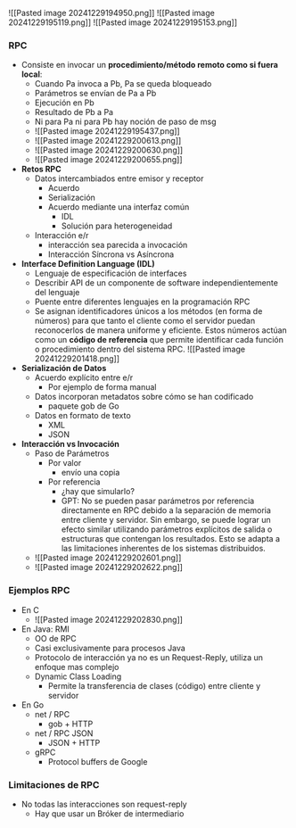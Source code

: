 ![[Pasted image 20241229194950.png]]
![[Pasted image 20241229195119.png]]
![[Pasted image 20241229195153.png]]
### RPC
* Consiste en invocar un **procedimiento/método remoto como si fuera local**:
	* Cuando Pa invoca a Pb, Pa se queda bloqueado
	* Parámetros se envían de Pa a Pb
	* Ejecución en Pb
	* Resultado de Pb a Pa
	* Ni para Pa ni para Pb hay noción de paso de msg
	* ![[Pasted image 20241229195437.png]]
	* ![[Pasted image 20241229200613.png]]
	* ![[Pasted image 20241229200630.png]]
	* ![[Pasted image 20241229200655.png]]
* **Retos RPC**
	* Datos intercambiados entre emisor y receptor
		* Acuerdo
		* Serialización
		* Acuerdo mediante una interfaz común
			* IDL
			* Solución para heterogeneidad
	* Interacción e/r
		* interacción sea parecida a invocación
		* Interacción Síncrona vs Asíncrona
* **Interface Definition Language (IDL)**
	* Lenguaje de especificación de interfaces
	* Describir API de un componente de software independientemente del lenguaje
	* Puente entre diferentes lenguajes en la programación RPC
	* Se asignan identificadores únicos a los métodos (en forma de números) para que tanto el cliente como el servidor puedan reconocerlos de manera uniforme y eficiente. Estos números actúan como un **código de referencia** que permite identificar cada función o procedimiento dentro del sistema RPC.    ![[Pasted image 20241229201418.png]]
* **Serialización de Datos**
	* Acuerdo explícito entre e/r
		* Por ejemplo de forma manual
	* Datos incorporan metadatos sobre cómo se han codificado
		* paquete gob de Go
	* Datos en formato de texto
		* XML
		* JSON
* **Interacción vs Invocación**
	* Paso de Parámetros
		* Por valor
			* envío una copia
		* Por referencia
			* ¿hay que simularlo?
			* GPT: No se pueden pasar parámetros por referencia directamente en RPC debido a la separación de memoria entre cliente y servidor. Sin embargo, se puede lograr un efecto similar utilizando parámetros explícitos de salida o estructuras que contengan los resultados. Esto se adapta a las limitaciones inherentes de los sistemas distribuidos.
	* ![[Pasted image 20241229202601.png]]
	* ![[Pasted image 20241229202622.png]]
### Ejemplos RPC
* En C
	* ![[Pasted image 20241229202830.png]]
* En Java: RMI
	* OO de RPC
	* Casi exclusivamente para procesos Java
	* Protocolo de interacción ya no es un Request-Reply, utiliza un enfoque mas complejo
	* Dynamic Class Loading
		* Permite la transferencia de clases (código) entre cliente y servidor
* En Go
	* net / RPC
		* gob + HTTP
	* net / RPC JSON
		* JSON + HTTP
	* gRPC
		* Protocol buffers de Google
### Limitaciones de RPC
* No todas las interacciones son request-reply
	* Hay que usar un Bróker de intermediario